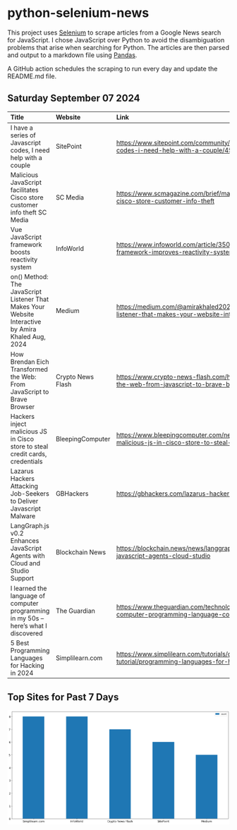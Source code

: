 # python-selenium-news

This project uses [Selenium](https://www.seleniumhq.org/) to scrape articles from a Google News search for JavaScript.
I chose JavaScript over Python to avoid the disambiguation problems that arise when searching for Python.
The articles are then parsed and output to a markdown file using [Pandas](https://pandas.pydata.org/).

A GitHub action schedules the scraping to run every day and update the README.md file.

## Saturday September 07 2024


| Title                                                                                                | Website           | Link                                                                                                                              |
|:-----------------------------------------------------------------------------------------------------|:------------------|:----------------------------------------------------------------------------------------------------------------------------------|
| I have a series of Javascript codes, I need help with a couple                                       | SitePoint         | https://www.sitepoint.com/community/t/i-have-a-series-of-javascript-codes-i-need-help-with-a-couple/456246                        |
| Malicious JavaScript facilitates Cisco store customer info theft  SC Media                           | SC Media          | https://www.scmagazine.com/brief/malicious-javascript-facilitates-cisco-store-customer-info-theft                                 |
| Vue JavaScript framework boosts reactivity system                                                    | InfoWorld         | https://www.infoworld.com/article/3506994/vue-javascript-framework-improves-reactivity-system.html                                |
| on() Method: The JavaScript Listener That Makes Your Website Interactive  by Amira Khaled  Aug, 2024 | Medium            | https://medium.com/@amirakhaled2027/on-method-the-javascript-listener-that-makes-your-website-interactive-3e86a6ea2d2b            |
| How Brendan Eich Transformed the Web: From JavaScript to Brave Browser                               | Crypto News Flash | https://www.crypto-news-flash.com/how-brendan-eich-transformed-the-web-from-javascript-to-brave-browser/                          |
| Hackers inject malicious JS in Cisco store to steal credit cards, credentials                        | BleepingComputer  | https://www.bleepingcomputer.com/news/security/hackers-inject-malicious-js-in-cisco-store-to-steal-credit-cards-credentials/      |
| Lazarus Hackers Attacking Job-Seekers to Deliver Javascript Malware                                  | GBHackers         | https://gbhackers.com/lazarus-hackers-attacking-job-seekers/                                                                      |
| LangGraph.js v0.2 Enhances JavaScript Agents with Cloud and Studio Support                           | Blockchain News   | https://blockchain.news/news/langgraph-js-v0-2-enhances-javascript-agents-cloud-studio                                            |
| I learned the language of computer programming in my 50s – here’s what I discovered                  | The Guardian      | https://www.theguardian.com/technology/article/2024/aug/31/learning-computer-programming-language-coding-devil-stack-andrew-smith |
| 5 Best Programming Languages for Hacking in 2024                                                     | Simplilearn.com   | https://www.simplilearn.com/tutorials/cyber-security-tutorial/programming-languages-for-hacking                                   |
## Top Sites for Past 7 Days

![Graph of Top Sites](https://raw.githubusercontent.com/dan-mba/python-selenium-news/main/last-week.png)

